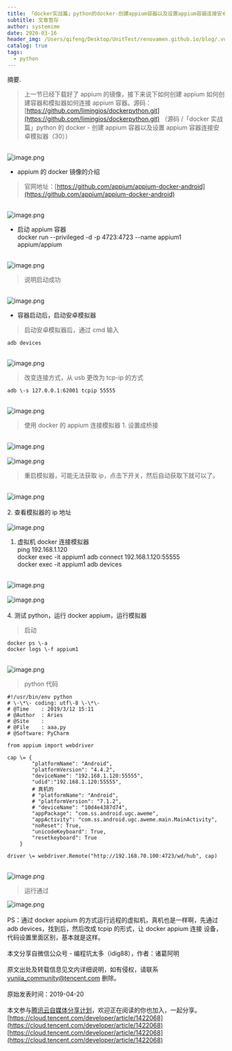 ```yaml
---
title: 「docker实战篇」python的docker-创建appium容器以及设置appium容器连接安卓模拟器（31） - 云+社区 - 腾讯云
subtitle: 文章暂存
author: systemime
date: 2020-03-16
header_img: /Users/qifeng/Desktop/UnitTest/renovamen.github.io/blog/.vuepress/public/img/in-post/header/4.jpg
catalog: true
tags:
  - python
---
```

摘要.

<!-- more -->
> 上一节已经下载好了 appium 的镜像，接下来说下如何创建 appium 如何创建容器和模拟器如何连接 appium 容器。源码：[https://github.com/limingios/dockerpython.git](https://github.com/limingios/dockerpython.git) （源码 /「docker 实战篇」python 的 docker - 创建 appium 容器以及设置 appium 容器连接安卓模拟器（30））


<br />![image.png](https://cdn.nlark.com/yuque/0/2021/png/663138/1620029036857-d2ef28f5-aa4e-443e-b597-30941206d91d.png#align=left&display=inline&height=246&margin=%5Bobject%20Object%5D&name=image.png&originHeight=246&originWidth=445&size=95827&status=done&style=none&width=445)<br />

- appium 的 docker 镜像的介绍



> 官网地址：[https://github.com/appium/appium-docker-android](https://github.com/appium/appium-docker-android)


<br />![image.png](https://cdn.nlark.com/yuque/0/2021/png/663138/1620029046682-a8f0b731-a499-4f3c-8cad-36ec71080373.png#align=left&display=inline&height=762&margin=%5Bobject%20Object%5D&name=image.png&originHeight=762&originWidth=1080&size=370751&status=done&style=none&width=1080)<br />

- 启动 appium 容器<br />docker run --privileged -d -p 4723:4723 --name appium1 appium/appium


<br />![image.png](https://cdn.nlark.com/yuque/0/2021/png/663138/1620029055717-b1a9a8b3-c6d5-4fe5-8094-b04aa6c03329.png#align=left&display=inline&height=405&margin=%5Bobject%20Object%5D&name=image.png&originHeight=405&originWidth=1080&size=311764&status=done&style=none&width=1080)<br />

> 说明启动成功


<br />![image.png](https://cdn.nlark.com/yuque/0/2021/png/663138/1620029064586-f29fe23e-91eb-412d-85ca-30aff3565c73.png#align=left&display=inline&height=182&margin=%5Bobject%20Object%5D&name=image.png&originHeight=182&originWidth=568&size=6201&status=done&style=none&width=568)<br />

- 容器启动后，启动安卓模拟器



> 启动安卓模拟器后，通过 cmd 输入



```
adb devices
```

<br />![image.png](https://cdn.nlark.com/yuque/0/2021/png/663138/1620029074411-5b0e1fb0-9f8b-404a-8b85-2dc980470a8e.png#align=left&display=inline&height=829&margin=%5Bobject%20Object%5D&name=image.png&originHeight=829&originWidth=606&size=399205&status=done&style=none&width=606)<br />

> 改变连接方式，从 usb 更改为 tcp-ip 的方式



```
adb \-s 127.0.0.1:62001 tcpip 55555
```

<br />![image.png](https://cdn.nlark.com/yuque/0/2021/png/663138/1620029089463-07349ab1-45e3-4ef2-9452-4b2ae1f1032d.png#align=left&display=inline&height=221&margin=%5Bobject%20Object%5D&name=image.png&originHeight=221&originWidth=529&size=9792&status=done&style=none&width=529)<br />

> 使用 docker 的 appium 连接模拟器 1. 设置成桥接


<br />![image.png](https://cdn.nlark.com/yuque/0/2021/png/663138/1620029106494-caf82caa-9086-4185-914d-bc502bb1128b.png#align=left&display=inline&height=1041&margin=%5Bobject%20Object%5D&name=image.png&originHeight=1041&originWidth=575&size=342980&status=done&style=none&width=575)<br />
<br />![image.png](https://cdn.nlark.com/yuque/0/2021/png/663138/1620029116373-47b186e4-9f94-40a7-9353-669ea1d38764.png#align=left&display=inline&height=556&margin=%5Bobject%20Object%5D&name=image.png&originHeight=556&originWidth=736&size=39649&status=done&style=none&width=736)<br />

> 重启模拟器，可能无法获取 ip，点击下开关，然后自动获取下就可以了。


<br />![image.png](https://cdn.nlark.com/yuque/0/2021/png/663138/1620029130369-1b077f28-4c50-47c2-bbe6-3c262deefddc.png#align=left&display=inline&height=1020&margin=%5Bobject%20Object%5D&name=image.png&originHeight=1020&originWidth=558&size=92818&status=done&style=none&width=558)<br />
<br />2. 查看模拟器的 ip 地址<br />
<br />![image.png](https://cdn.nlark.com/yuque/0/2021/png/663138/1620029137998-3d41f351-23df-4e06-97fa-0428d4299942.png#align=left&display=inline&height=749&margin=%5Bobject%20Object%5D&name=image.png&originHeight=749&originWidth=569&size=106689&status=done&style=none&width=569)<br />

1. 虚拟机 docker 连接模拟器<br />ping 192.168.1.120<br />docker exec -it appium1 adb connect 192.168.1.120:55555<br />docker exec -it appium1 adb devices


<br />![image.png](https://cdn.nlark.com/yuque/0/2021/png/663138/1620029148266-74b3f5f3-9760-48bb-b08a-a194ad719a3e.png#align=left&display=inline&height=173&margin=%5Bobject%20Object%5D&name=image.png&originHeight=173&originWidth=756&size=25492&status=done&style=none&width=756)<br />
<br />![image.png](https://cdn.nlark.com/yuque/0/2021/png/663138/1620029156947-d4b11ed6-2056-4d7f-840a-91c456e12433.png#align=left&display=inline&height=98&margin=%5Bobject%20Object%5D&name=image.png&originHeight=98&originWidth=1080&size=37140&status=done&style=none&width=1080)<br />
<br />4. 测试 python，运行 docker appium，运行模拟器<br />

> 启动



```
docker ps \-a
docker logs \-f appium1
```

<br />![image.png](https://cdn.nlark.com/yuque/0/2021/png/663138/1620029167097-439919d3-876b-4621-a5ff-30d36250f488.png#align=left&display=inline&height=271&margin=%5Bobject%20Object%5D&name=image.png&originHeight=271&originWidth=1080&size=305474&status=done&style=none&width=1080)<br />

> python 代码



```
#!/usr/bin/env python
# \-\*\- coding: utf\-8 \-\*\-
# @Time    : 2019/3/12 15:11
# @Author  : Aries
# @Site    :
# @File    : aaa.py
# @Software: PyCharm

from appium import webdriver

cap \= {
        "platformName": "Android",
        "platformVersion": "4.4.2",
        "deviceName": "192.168.1.120:55555",
        "udid":"192.168.1.120:55555",
        # 真机的
        # "platformName": "Android",
        # "platformVersion": "7.1.2",
        # "deviceName": "10d4e4387d74",
        "appPackage": "com.ss.android.ugc.aweme",
        "appActivity": "com.ss.android.ugc.aweme.main.MainActivity",
        "noReset": True,
        "unicodeKeyboard": True,
        "resetkeyboard": True
    }

driver \= webdriver.Remote("http://192.168.70.100:4723/wd/hub", cap)
```

<br />![image.png](https://cdn.nlark.com/yuque/0/2021/png/663138/1620029195680-6c3ba948-9769-4cdd-8609-053ac166a9e2.png#align=left&display=inline&height=624&margin=%5Bobject%20Object%5D&name=image.png&originHeight=624&originWidth=1080&size=311256&status=done&style=none&width=1080)
> 运行通过

![image.png](https://cdn.nlark.com/yuque/0/2021/png/663138/1620029178703-82f8c975-d1c6-4039-84ed-163b11ab5022.png#align=left&display=inline&height=588&margin=%5Bobject%20Object%5D&name=image.png&originHeight=588&originWidth=1080&size=983894&status=done&style=none&width=1080)<br />
<br />PS：通过 docker appium 的方式运行远程的虚拟机，真机也是一样啊，先通过 adb devices，找到后，然后改成 tcpip 的形式，让 docker appium 连接 设备，代码设置里面区别，基本就是这样。<br />
<br />本文分享自微信公众号 - 编程坑太多（idig88），作者：诸葛阿明<br />
<br />原文出处及转载信息见文内详细说明，如有侵权，请联系 [yunjia_community@tencent.com](mailto:yunjia_community@tencent.com) 删除。<br />
<br />原始发表时间：2019-04-20<br />
<br />本文参与[腾讯云自媒体分享计划](https://cloud.tencent.com/developer/support-plan)，欢迎正在阅读的你也加入，一起分享。<br />[https://cloud.tencent.com/developer/article/1422068](https://cloud.tencent.com/developer/article/1422068)<br />[https://cloud.tencent.com/developer/article/1422068](https://cloud.tencent.com/developer/article/1422068)
